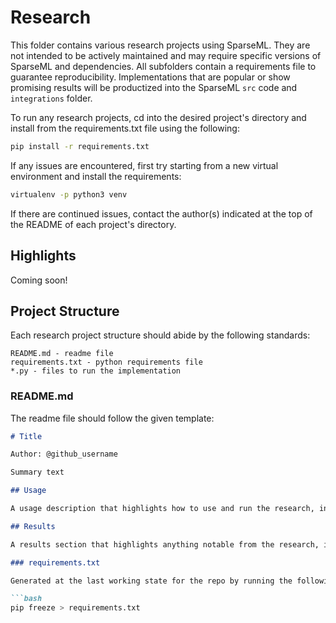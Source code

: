 # Research

This folder contains various research projects using SparseML.
They are not intended to be actively maintained and may require specific versions of SparseML and dependencies.
All subfolders contain a requirements file to guarantee reproducibility.
Implementations that are popular or show promising results will be productized into the SparseML `src` code and `integrations` folder.

To run any research projects, cd into the desired project's directory and install from the requirements.txt file using the following:

```bash
pip install -r requirements.txt
```

If any issues are encountered, first try starting from a new virtual environment and install the requirements:
```bash
virtualenv -p python3 venv
```

If there are continued issues, contact the author(s) indicated at the top of the README of each project's directory.

## Highlights

Coming soon!

## Project Structure

Each research project structure should abide by the following standards:

```
README.md - readme file
requirements.txt - python requirements file
*.py - files to run the implementation
```

### README.md

The readme file should follow the given template:

```markdown
# Title

Author: @github_username

Summary text

## Usage

A usage description that highlights how to use and run the research, including any command-line commands, notebooks, APIs, etc.

## Results

A results section that highlights anything notable from the research, including paper citation links.

### requirements.txt

Generated at the last working state for the repo by running the following command:

```bash
pip freeze > requirements.txt
```
